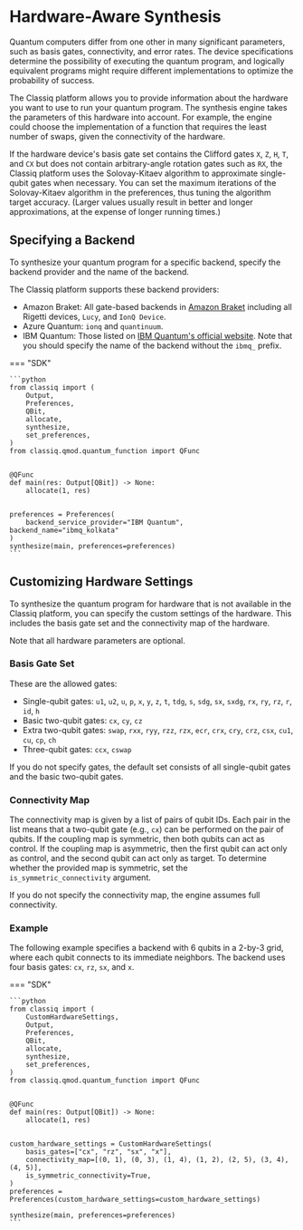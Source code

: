 # Hardware-Aware Synthesis

Quantum computers differ from one other in many significant parameters, such as basis
gates, connectivity, and error rates. The device specifications determine the
possibility of executing the quantum program, and logically equivalent programs might
require different implementations to optimize the probability of success.

The Classiq platform allows you to provide information about the hardware you want to use
to run your quantum program. The synthesis engine takes the parameters of this hardware into
account. For example, the engine could choose the implementation of a function that
requires the least number of swaps, given the connectivity of the hardware.

If the hardware device's basis gate set contains the Clifford gates `X`, `Z`,
`H`, `T`, and `CX` but does not contain arbitrary-angle rotation gates such as `RX`,
the Classiq platform uses the Solovay-Kitaev algorithm to approximate
single-qubit gates when necessary. You can set the maximum iterations of the
Solovay-Kitaev algorithm in the preferences, thus tuning the algorithm target
accuracy. (Larger values usually result in better and longer approximations,
at the expense of longer running times.)

## Specifying a Backend

To synthesize your quantum program for a specific backend, specify the backend provider and the name of the backend.

The Classiq platform supports these backend providers:

-   Amazon Braket: All gate-based backends in [Amazon Braket](https://docs.aws.amazon.com/braket/latest/developerguide/braket-devices.html) including all Rigetti devices, `Lucy`, and `IonQ Device`.
-   Azure Quantum: `ionq` and `quantinuum`.
-   IBM Quantum: Those listed on [IBM Quantum's official website](https://quantum-computing.ibm.com/services/resources?tab=systems). Note that you should specify the name of the backend without the `ibmq_` prefix.

=== "SDK"

    ```python
    from classiq import (
        Output,
        Preferences,
        QBit,
        allocate,
        synthesize,
        set_preferences,
    )
    from classiq.qmod.quantum_function import QFunc


    @QFunc
    def main(res: Output[QBit]) -> None:
        allocate(1, res)


    preferences = Preferences(
        backend_service_provider="IBM Quantum", backend_name="ibmq_kolkata"
    )
    synthesize(main, preferences=preferences)
    ```

## Customizing Hardware Settings

To synthesize the quantum program for hardware that is not available in
the Classiq platform, you can specify the custom settings of the hardware.
This includes the basis gate set and the connectivity map of the hardware.

Note that all hardware parameters are optional.

### Basis Gate Set

These are the allowed gates:

-   Single-qubit gates: `u1`, `u2`, `u`, `p`, `x`, `y`, `z`, `t`, `tdg`, `s`, `sdg`, `sx`, `sxdg`, `rx`, `ry`, `rz`, `r`, `id`, `h`
-   Basic two-qubit gates: `cx`, `cy`, `cz`
-   Extra two-qubit gates: `swap`, `rxx`, `ryy`, `rzz`, `rzx`, `ecr`, `crx`,
    `cry`, `crz`, `csx`, `cu1`, `cu`, `cp`, `ch`
-   Three-qubit gates: `ccx`, `cswap`

If you do not specify gates, the default set consists of all single-qubit gates and the basic
two-qubit gates.

### Connectivity Map

The connectivity map is given by a list of pairs of qubit IDs. Each pair in the list means
that a two-qubit gate (e.g., `cx`) can be performed on the pair of qubits. If the coupling map is symmetric,
then both qubits can act as control. If the coupling map is asymmetric, then the first
qubit can act only as control, and the second qubit can act only as target.
To determine whether the provided map is symmetric, set the ` is_symmetric_connectivity` argument.

If you do not specify the connectivity map, the engine assumes full connectivity.

### Example

The following example specifies a backend with 6 qubits in a 2-by-3 grid, where each
qubit connects to its immediate neighbors. The backend uses four basis gates:
`cx`, `rz`, `sx`, and `x`.

=== "SDK"

    ```python
    from classiq import (
        CustomHardwareSettings,
        Output,
        Preferences,
        QBit,
        allocate,
        synthesize,
        set_preferences,
    )
    from classiq.qmod.quantum_function import QFunc


    @QFunc
    def main(res: Output[QBit]) -> None:
        allocate(1, res)


    custom_hardware_settings = CustomHardwareSettings(
        basis_gates=["cx", "rz", "sx", "x"],
        connectivity_map=[(0, 1), (0, 3), (1, 4), (1, 2), (2, 5), (3, 4), (4, 5)],
        is_symmetric_connectivity=True,
    )
    preferences = Preferences(custom_hardware_settings=custom_hardware_settings)

    synthesize(main, preferences=preferences)
    ```
